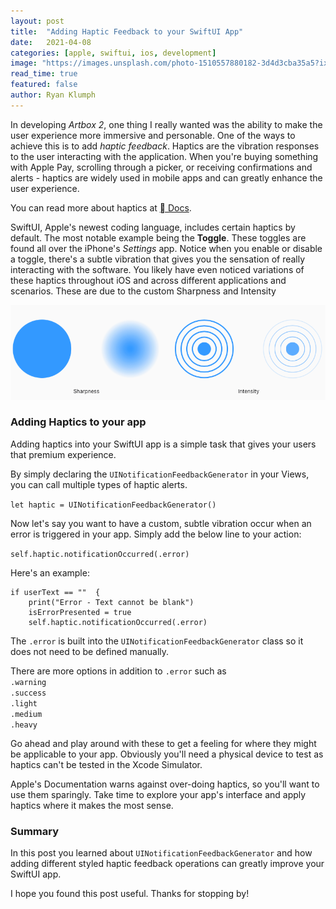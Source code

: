 ```yaml
---
layout: post
title:  "Adding Haptic Feedback to your SwiftUI App"
date:   2021-04-08
categories: [apple, swiftui, ios, development]
image: "https://images.unsplash.com/photo-1510557880182-3d4d3cba35a5?ixid=MXwxMjA3fDB8MHxwaG90by1wYWdlfHx8fGVufDB8fHw%3D&ixlib=rb-1.2.1&auto=format&fit=crop&w=1950&q=80"
read_time: true
featured: false
author: Ryan Klumph
---
```

In developing *Artbox 2*, one thing I really wanted was the ability to make the user experience more immersive and personable. One of the ways to achieve this is to add *haptic feedback*. Haptics are the vibration responses to the user interacting with the application. When you're buying something with Apple Pay, scrolling through a picker, or receiving confirmations and alerts - haptics are widely used in mobile apps and can greatly enhance the user experience.  

You can read more about haptics at [ Docs](https://developer.apple.com/design/human-interface-guidelines/ios/user-interaction/haptics/).

SwiftUI, Apple's newest coding language, includes certain haptics by default. The most notable example being the **Toggle**. These toggles are found all over the iPhone's *Settings* app. Notice when you enable or disable a toggle, there's a subtle vibration that gives you the sensation of really interacting with the software. You likely have even noticed variations of these haptics throughout iOS and across different applications and scenarios. These are due to the custom Sharpness and Intensity

![](/assets/images/haptics.png)

### Adding Haptics to your app
Adding haptics into your SwiftUI app is a simple task that gives your users that premium experience.

By simply declaring the `UINotificationFeedbackGenerator` in your Views, you can call multiple types of haptic alerts.

`let haptic = UINotificationFeedbackGenerator()`

Now let's say you want to have a custom, subtle vibration occur when an error is triggered in your app. Simply add the below line to your action:

`self.haptic.notificationOccurred(.error)`

Here's an example:

```
if userText == ""  {
    print("Error - Text cannot be blank")
    isErrorPresented = true
    self.haptic.notificationOccurred(.error)
```

The `.error` is built into the `UINotificationFeedbackGenerator` class so it does not need to be defined manually.

There are more options in addition to `.error` such as  
`.warning`  
`.success`  
`.light`  
`.medium`  
`.heavy`  

Go ahead and play around with these to get a feeling for where they might be applicable to your app. Obviously you'll need a physical device to test as haptics can't be tested in the Xcode Simulator.

Apple's Documentation warns against over-doing haptics, so you'll want to use them sparingly. Take time to explore your app's interface and apply haptics where it makes the most sense.  

### Summary
In this post you learned about `UINotificationFeedbackGenerator` and how adding different styled haptic feedback operations can greatly improve your SwiftUI app. 

I hope you found this post useful. Thanks for stopping by!
